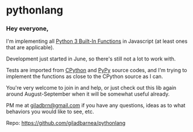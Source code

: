 # pythonlang
### Hey everyone,

I'm implementing all [Python 3 Built-In Functions](https://docs.python.org/3/library/functions.html) in Javascript (at least ones that are applicable).

Development just started in June, so there's still not a lot to work with.


Tests are imported from [CPython](https://github.com/python/cpython/tree/master/Lib/test) and [PyPy](https://bitbucket.org/pypy/pypy/src/default/pypy/objspace/std/test/) source codes, and I'm trying to implement the functions as close to the CPython source as I can.

You're very welcome to join in and help, or just check out this lib again around August-September when it will be somewhat useful already.

PM me at giladbrn@gmail.com if you have any questions, ideas as to what behaviors you would like to see, etc.

Repo:
https://github.com/giladbarnea/pythonlang

